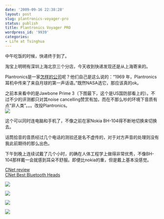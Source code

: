 ```yaml
---
date: '2009-09-16 22:38:28'
layout: post
slug: plantronics-voyager-pro
status: publish
title: Plantronics Voyager PRO
wordpress_id: '9939'
categories:
- Life at Tsinghua
---
```


中午吃饭的时候，快递终于到了。  
  
淘宝上明明有深圳上海北京三个分店，今天收到快递发现还是从上海寄来的。




Plantronics是一家[怎样的公司](http://www.plantronics.com/china/cn/press/heritage.jhtml)呢？他们自己是这么说的：“1969 年，Plantronics 耳机中传来了来自月球的第一声话语。”既然NASA选它，那应该真的ok。




之前本来看中的是Jawbone Prime 3（下图最下，这个是US国防部看上的）。不过不少的评测都只对其noise cancelling赞赏有加，而在不那么吵的环境下音质有点“非人类”。。。改投Plantronics。  
[![](https://wlsanw.bay.livefilestore.com/y1mR3JTfTeGYCf5C8ku07sQ-UJI7D0KZa6WGxJ3yFWTDRqvqvKTVGSS-m4D7-Z4J4n4lGJpiAR5c4ECe-ebvLWD3z-f9e2BPS6heHVpFkk9Pr25kXS5UHgQFLdUMRdEryAHvHK-no7ugdvMtRSTbsMqYw/340x.jpg)](https://wlsanw.bay.livefilestore.com/y1mR3JTfTeGYCf5C8ku07sQ-UJI7D0KZa6WGxJ3yFWTDRqvqvKTVGSS-m4D7-Z4J4n4lGJpiAR5c4ECe-ebvLWD3z-f9e2BPS6heHVpFkk9Pr25kXS5UHgQFLdUMRdEryAHvHK-no7ugdvMtRSTbsMqYw/340x.jpg)




  
这个可以同时连电脑和手机了，不像之前在家Nokia BH-104得不断地切换来切换去。  
  
话筒拾音的音质经过几个电话的测验还是名不虚传的，对于对方声音的处理则没有我此前期待的那么出色。




下午到晚上连续试戴了几个小时，的确在人体工程学上做得非常优秀，不像BH-104那样戴一会就感到耳朵不舒服。即便比nokia的重，但是戴上基本没感觉。  
  
[CNet review](http://reviews.cnet.com/headsets/plantronics-voyager-pro/4505-13831_7-33628984.html)  
[CNet Best Bluetooth Heads](http://reviews.cnet.com/best-bluetooth-headsets/?tag=rb_content;contentNav)




[![](https://wlsanw.bay.livefilestore.com/y1mys2I0G-wLPsKpMHmmjG4iUbDSDHTDvMY4I1Z2Yf1ckmwHDBAOjvSyfR0ChVLGOMbr1vfnlmCZs71Ywr0A8Lg1zT64jI1pfhh0CFeYUTb0BiBzpWb7I38kphHu4kXBbbPiXopwKb-Hlu-Vjjr-Pqyxw/Picture_12.17995038.png)](https://wlsanw.bay.livefilestore.com/y1mys2I0G-wLPsKpMHmmjG4iUbDSDHTDvMY4I1Z2Yf1ckmwHDBAOjvSyfR0ChVLGOMbr1vfnlmCZs71Ywr0A8Lg1zT64jI1pfhh0CFeYUTb0BiBzpWb7I38kphHu4kXBbbPiXopwKb-Hlu-Vjjr-Pqyxw/Picture_12.17995038.png)




[![](https://wlsanw.bay.livefilestore.com/y1miky16TzXz5utc_cbRuCHgYUVQi8JzQF0dJVLSkl5vqk-xTZXNnaKuuNSNUZR18hIEwHmMSiaYdcrBkNHs-nls3prS317oqzFAop7K4uItWkhOZnzdWuDqh2mNp42-zpguactWFZidyOb3wbGCItGCA/voyagerpro.jpg)](https://wlsanw.bay.livefilestore.com/y1miky16TzXz5utc_cbRuCHgYUVQi8JzQF0dJVLSkl5vqk-xTZXNnaKuuNSNUZR18hIEwHmMSiaYdcrBkNHs-nls3prS317oqzFAop7K4uItWkhOZnzdWuDqh2mNp42-zpguactWFZidyOb3wbGCItGCA/voyagerpro.jpg)




[![](https://wlsanw.bay.livefilestore.com/y1mi6Xq4uLSWOfLlEVGHuh1LPMx8ECkTlP-2ZE00jFHoP2WUPvjArQmGmP7MKnVdaFyeA0wwMV6lST1T57qZ7qHpgdbgSIAdxT1aar_MKoB6nsbCwpy8RFt6WnJmfhOqkDrt0xg9F31YjcQsE4yNiIacQ/voyagerpro_D.jpg)](https://wlsanw.bay.livefilestore.com/y1mi6Xq4uLSWOfLlEVGHuh1LPMx8ECkTlP-2ZE00jFHoP2WUPvjArQmGmP7MKnVdaFyeA0wwMV6lST1T57qZ7qHpgdbgSIAdxT1aar_MKoB6nsbCwpy8RFt6WnJmfhOqkDrt0xg9F31YjcQsE4yNiIacQ/voyagerpro_D.jpg)




[![](https://wlsanw.bay.livefilestore.com/y1mrO1Vlk3oTG_hfpiqY6ed6qhaYnHjU7cQnyzz6mlyCbDSiUIGpx3jkcGOvZB5ul_l5WcLkHNy7nwwmoHzdPoDTtnrAxQJgNw56sOqqaaaTJYBAfBSjHRM76Al5mRpvj2ALQXYj-CbQ1stAqLxCTc4CQ/voyagerpro_04_full.jpg)](https://wlsanw.bay.livefilestore.com/y1mrO1Vlk3oTG_hfpiqY6ed6qhaYnHjU7cQnyzz6mlyCbDSiUIGpx3jkcGOvZB5ul_l5WcLkHNy7nwwmoHzdPoDTtnrAxQJgNw56sOqqaaaTJYBAfBSjHRM76Al5mRpvj2ALQXYj-CbQ1stAqLxCTc4CQ/voyagerpro_04_full.jpg)  

